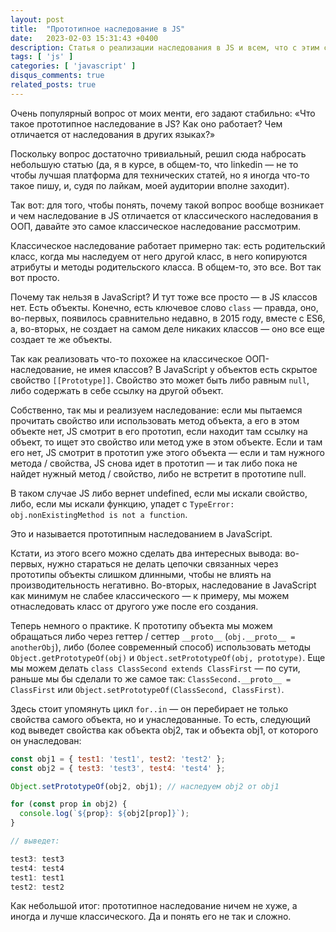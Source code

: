 ```yaml
---
layout: post
title:  "Прототипное наследование в JS"
date:   2023-02-03 15:31:43 +0400
description: Статья о реализации наследования в JS и всем, что с этим связано
tags: [ 'js' ]
categories: [ 'javascript' ]
disqus_comments: true
related_posts: true
---
```


Очень популярный вопрос от моих менти, его задают стабильно:
«Что такое прототипное наследование в JS? Как оно работает? Чем отличается от наследования в других языках?»

Поскольку вопрос достаточно тривиальный, решил сюда набросать небольшую статью (да, я в курсе, в общем-то, что linkedin — не то чтобы лучшая платформа для технических статей, но я иногда что-то такое пишу, и, судя по лайкам, моей аудитории вполне заходит).

Так вот: для того, чтобы понять, почему такой вопрос вообще возникает и чем наследование в JS отличается от классического наследования в ООП, давайте это самое классическое наследование рассмотрим.

Классическое наследование работает примерно так: есть родительский класс, когда мы наследуем от него другой класс, в него копируются атрибуты и методы родительского класса. В общем-то, это все. Вот так вот просто.

Почему так нельзя в JavaScript? И тут тоже все просто — в JS классов нет. Есть объекты. Конечно, есть ключевое слово `class` — правда, оно, во-первых, появилось сравнительно недавно, в 2015 году, вместе с ES6, а, во-вторых, не создает на самом деле никаких классов — оно все еще создает те же объекты.

Так как реализовать что-то похожее на классическое ООП-наследование, не имея классов? В JavaScript у объектов есть скрытое свойство `[[Prototype]]`. Свойство это может быть либо равным `null`, либо содержать в себе ссылку на другой объект.

Собственно, так мы и реализуем наследование: если мы пытаемся прочитать свойство или использовать метод объекта, а его в этом объекте нет, JS смотрит в его прототип, если находит там ссылку на объект, то ищет это свойство или метод уже в этом объекте. Если и там его нет, JS смотрит в прототип уже этого объекта — если и там нужного метода / свойства, JS снова идет в прототип — и так либо пока не найдет нужный метод / свойство, либо не встретит в прототипе null.

В таком случае JS либо вернет undefined, если мы искали свойство, либо, если мы искали функцию, упадет с `TypeError: obj.nonExistingMethod is not a function`.

Это и называется прототипным наследованием в JavaScript.

Кстати, из этого всего можно сделать два интересных вывода: во-первых, нужно стараться не делать цепочки связанных через прототипы объекты слишком длинными, чтобы не влиять на производительность негативно. Во-вторых, наследование в JavaScript как минимум не слабее классического — к примеру, мы можем отнаследовать класс от другого уже после его создания.

Теперь немного о практике. К прототипу объекта мы можем обращаться либо через геттер / сеттер `__proto__` (`obj.__proto__ = anotherObj`),  либо (более современный способ) использовать методы `Object.getPrototypeOf(obj)` и `Object.setPrototypeOf(obj, prototype)`.  Еще мы можем делать `class ClassSecond extends ClassFirst` — по сути, раньше мы бы сделали то же самое так: `ClassSecond.__proto__ = ClassFirst` или `Object.setPrototypeOf(ClassSecond, ClassFirst)`.

Здесь стоит упомянуть цикл `for..in` — он перебирает не только свойства самого объекта, но и унаследованные. То есть, следующий код выведет свойства как объекта obj2,  так и объекта obj1, от которого он унаследован:

```js
const obj1 = { test1: 'test1', test2: 'test2' };
const obj2 = { test3: 'test3', test4: 'test4' };

Object.setPrototypeOf(obj2, obj1); // наследуем obj2 от obj1

for (const prop in obj2) {
  console.log(`${prop}: ${obj2[prop]}`);
}

// выведет:

test3: test3
test4: test4
test1: test1
test2: test2

```

Как небольшой итог: прототипное наследование ничем не хуже, а иногда и лучше классического. Да и понять его не так и сложно.
